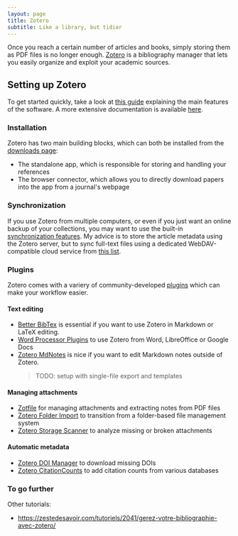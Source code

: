 ```yaml
---
layout: page
title: Zotero
subtitle: Like a library, but tidier
---
```


Once you reach a certain number of articles and books, simply storing them as PDF files is no longer enough. [Zotero](https://www.zotero.org/) is a bibliography manager that lets you easily organize and exploit your academic sources.

## Setting up Zotero

To get started quickly, take a look at [this guide](https://www.zotero.org/support/quick_start_guide) explaining the main features of the software. A more extensive documentation is available [here](https://www.zotero.org/support/).

### Installation

Zotero has two main building blocks, which can both be installed from the [downloads page](https://www.zotero.org/download/):

- The standalone app, which is responsible for storing and handling your references
- The browser connector, which allows you to directly download papers into the app from a journal's webpage

### Synchronization

If you use Zotero from multiple computers, or even if you just want an online backup of your collections, you may want to use the built-in [synchronization features](https://www.zotero.org/support/sync). My advice is to store the article metadata using the Zotero server, but to sync full-text files using a dedicated WebDAV-compatible cloud service from [this list](https://www.zotero.org/support/kb/webdav_services).

### Plugins

Zotero comes with a variery of community-developed [plugins](https://www.zotero.org/support/plugins) which can make your workflow easier.

#### Text editing

- [Better BibTex](https://retorque.re/zotero-better-bibtex/) is essential if you want to use Zotero in Markdown or LaTeX editing.
- [Word Processor Plugins](https://www.zotero.org/support/word_processor_integration) to use Zotero from Word, LibreOffice or Google Docs
- [Zotero MdNotes](https://argentinaos.com/zotero-mdnotes/) is nice if you want to edit Markdown notes outside of Zotero.
  > TODO: setup with single-file export and templates

#### Managing attachments

- [Zotfile](http://zotfile.com/) for managing attachments and extracting notes from PDF files
- [Zotero Folder Import](https://github.com/retorquere/zotero-folder-import) to transition from a folder-based file management system
- [Zotero Storage Scanner](https://github.com/retorquere/zotero-storage-scanner) to analyze missing or broken attachments

#### Automatic metadata

- [Zotero DOI Manager](https://github.com/bwiernik/zotero-shortdoi) to download missing DOIs
- [Zotero CitationCounts](https://github.com/eschnett/zotero-citationcounts) to add citation counts from various databases

### To go further

Other tutorials:

- <https://zestedesavoir.com/tutoriels/2041/gerez-votre-bibliographie-avec-zotero/>
